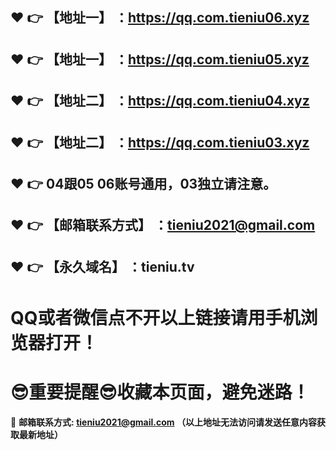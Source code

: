 :heart: :point_right: 【地址一】 ：https://qq.com.tieniu06.xyz
------
:heart: :point_right: 【地址一】 ：https://qq.com.tieniu05.xyz
------
:heart: :point_right: 【地址二】 ：https://qq.com.tieniu04.xyz
------
:heart: :point_right: 【地址二】 ：https://qq.com.tieniu03.xyz
------
:heart: :point_right: 04跟05 06账号通用，03独立请注意。
------
:heart: :point_right: 【邮箱联系方式】 ：tieniu2021@gmail.com
------
:heart: :point_right: 【永久域名】 ：tieniu.tv
------
# QQ或者微信点不开以上链接请用手机浏览器打开！
# :sunglasses:重要提醒:sunglasses:收藏本页面，避免迷路！
:e-mail: __邮箱联系方式: tieniu2021@gmail.com （以上地址无法访问请发送任意内容获取最新地址）__
